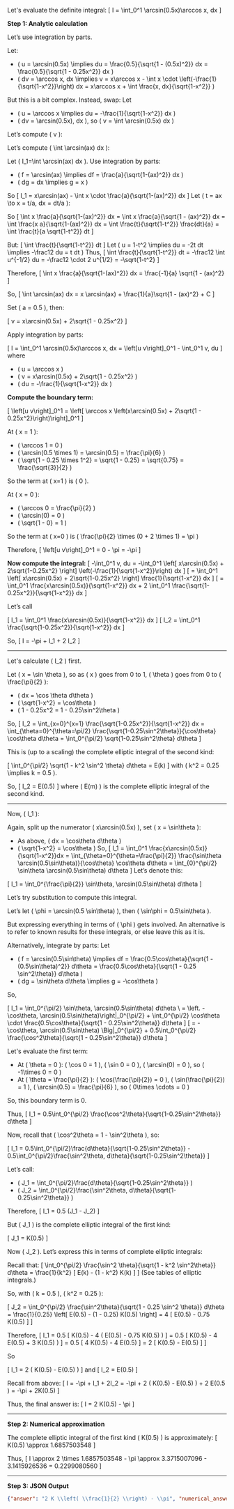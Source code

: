Let's evaluate the definite integral:
\[
I = \int_0^1 \arcsin(0.5x)\arccos x\, dx
\]

**Step 1: Analytic calculation**

Let’s use integration by parts.

Let:
- \( u = \arcsin(0.5x) \implies du = \frac{0.5}{\sqrt{1 - (0.5x)^2}} dx = \frac{0.5}{\sqrt{1 - 0.25x^2}} dx \)
- \( dv = \arccos x\, dx \implies v = x\arccos x - \int x \cdot \left(-\frac{1}{\sqrt{1-x^2}}\right) dx = x\arccos x + \int \frac{x\, dx}{\sqrt{1-x^2}} \)

But this is a bit complex. Instead, swap:
Let
- \( u = \arccos x \implies du = -\frac{1}{\sqrt{1-x^2}} dx \)
- \( dv = \arcsin(0.5x)\, dx \), so \( v = \int \arcsin(0.5x) dx \)

Let’s compute \( v \):

Let’s compute \( \int \arcsin(ax) dx \):

Let \( I_1=\int \arcsin(ax) dx \).
Use integration by parts:
- \( f = \arcsin(ax) \implies df = \frac{a}{\sqrt{1-(ax)^2}} dx \)
- \( dg = dx \implies g = x \)

So
\[
I_1 = x\arcsin(ax) - \int x \cdot \frac{a}{\sqrt{1-(ax)^2}} dx
\]
Let \( t = ax \to x = t/a, dx = dt/a \):

So
\[
\int x \frac{a}{\sqrt{1-(ax)^2}} dx
= \int x \frac{a}{\sqrt{1 - (ax)^2}} dx
= \int \frac{x a}{\sqrt{1-(ax)^2}} dx
= \int \frac{t}{\sqrt{1-t^2}} \frac{dt}{a}
= \int \frac{t}{a \sqrt{1-t^2}} dt
\]

But:
\[
\int \frac{t}{\sqrt{1-t^2}} dt
\]
Let \( u = 1-t^2 \implies du = -2t dt \implies -\frac12 du = t dt \)
Thus,
\[
\int \frac{t}{\sqrt{1-t^2}} dt = -\frac12 \int u^{-1/2} du = -\frac12 \cdot 2 u^{1/2} = -\sqrt{1-t^2}
\]

Therefore,
\[
\int x \frac{a}{\sqrt{1-(ax)^2}} dx = \frac{-1}{a} \sqrt{1 - (ax)^2}
\]

So,
\[
\int \arcsin(ax) dx = x \arcsin(ax) + \frac{1}{a}\sqrt{1 - (ax)^2} + C
\]

Set \( a = 0.5 \), then:

\[
v = x\arcsin(0.5x) + 2\sqrt{1 - 0.25x^2}
\]

Apply integration by parts:

\[
I = \int_0^1 \arcsin(0.5x)\arccos x\, dx = \left[u v\right]_0^1 - \int_0^1 v\, du
\]
where 
- \( u = \arccos x \)
- \( v = x\arcsin(0.5x) + 2\sqrt{1 - 0.25x^2} \)
- \( du = -\frac{1}{\sqrt{1-x^2}} dx \)

**Compute the boundary term:**

\[
\left[u v\right]_0^1 = \left[ \arccos x \left(x\arcsin(0.5x) + 2\sqrt{1 - 0.25x^2}\right)\right]_0^1
\]

At \( x = 1 \):
- \( \arccos 1 = 0 \)
- \( \arcsin(0.5 \times 1) = \arcsin(0.5) = \frac{\pi}{6} \)
- \( \sqrt{1 - 0.25 \times 1^2} = \sqrt{1 - 0.25} = \sqrt{0.75} = \frac{\sqrt{3}}{2} \)

So the term at \( x=1 \) is \( 0 \).

At \( x = 0 \):
- \( \arccos 0 = \frac{\pi}{2} \)
- \( \arcsin(0) = 0 \)
- \( \sqrt{1 - 0} = 1 \)

So the term at \( x=0 \) is \( \frac{\pi}{2} \times (0 + 2 \times 1) = \pi \)

Therefore,
\[
\left[u v\right]_0^1 = 0 - \pi = -\pi
\]

**Now compute the integral:**
\[
-\int_0^1 v\, du = -\int_0^1 \left[ x\arcsin(0.5x) + 2\sqrt{1-0.25x^2} \right] \left(-\frac{1}{\sqrt{1-x^2}}\right) dx
\]
\[
= \int_0^1 \left[ x\arcsin(0.5x) + 2\sqrt{1-0.25x^2} \right] \frac{1}{\sqrt{1-x^2}} dx
\]
\[
= \int_0^1 \frac{x\arcsin(0.5x)}{\sqrt{1-x^2}} dx + 2 \int_0^1 \frac{\sqrt{1-0.25x^2}}{\sqrt{1-x^2}} dx
\]

Let’s call

\[
I_1 = \int_0^1 \frac{x\arcsin(0.5x)}{\sqrt{1-x^2}} dx
\]
\[
I_2 = \int_0^1 \frac{\sqrt{1-0.25x^2}}{\sqrt{1-x^2}} dx
\]

So,
\[
I = -\pi + I_1 + 2 I_2
\]

---

Let's calculate \( I_2 \) first.

Let \( x = \sin \theta \), so as \( x \) goes from 0 to 1, \( \theta \) goes from 0 to \( \frac{\pi}{2} \):

- \( dx = \cos \theta d\theta \)
- \( \sqrt{1-x^2} = \cos\theta \)
- \( 1 - 0.25x^2 = 1 - 0.25\sin^2\theta \)

So,
\[
I_2 = \int_{x=0}^{x=1} \frac{\sqrt{1-0.25x^2}}{\sqrt{1-x^2}} dx = \int_{\theta=0}^{\theta=\pi/2} \frac{\sqrt{1-0.25\sin^2\theta}}{\cos\theta} \cos\theta d\theta = \int_0^{\pi/2} \sqrt{1-0.25\sin^2\theta} d\theta
\]

This is (up to a scaling) the complete elliptic integral of the second kind:

\[
\int_0^{\pi/2} \sqrt{1 - k^2 \sin^2 \theta} d\theta = E(k)
\]
with \( k^2 = 0.25 \implies k = 0.5 \).

So,
\[
I_2 = E(0.5)
\]
where \( E(m) \) is the complete elliptic integral of the second kind.

---

Now, \( I_1 \):

Again, split up the numerator \( x\arcsin(0.5x) \), set \( x = \sin\theta \):

- As above, \( dx = \cos\theta d\theta \)
- \( \sqrt{1-x^2} = \cos\theta \)
So,
\[
I_1 = \int_0^1 \frac{x\arcsin(0.5x)}{\sqrt{1-x^2}}dx = \int_{\theta=0}^{\theta=\frac{\pi}{2}} \frac{\sin\theta \arcsin(0.5\sin\theta)}{\cos\theta} \cos\theta d\theta = \int_{0}^{\pi/2} \sin\theta \arcsin(0.5\sin\theta) d\theta
\]
Let’s denote this:

\[
I_1 = \int_0^{\frac{\pi}{2}} \sin\theta\, \arcsin(0.5\sin\theta) d\theta
\]

Let’s try substitution to compute this integral.

Let’s let \( \phi = \arcsin(0.5 \sin\theta) \), then \( \sin\phi = 0.5\sin\theta \).

But expressing everything in terms of \( \phi \) gets involved. An alternative is to refer to known results for these integrals, or else leave this as it is.

Alternatively, integrate by parts:
Let
- \( f = \arcsin(0.5\sin\theta) \implies df = \frac{0.5\cos\theta}{\sqrt{1 - (0.5\sin\theta)^2}} d\theta = \frac{0.5\cos\theta}{\sqrt{1 - 0.25 \sin^2\theta}} d\theta \)
- \( dg = \sin\theta d\theta \implies g = -\cos\theta \)

So,

\[
I_1 = \int_0^{\pi/2} \sin\theta\, \arcsin(0.5\sin\theta) d\theta \\
= \left. -\cos\theta\, \arcsin(0.5\sin\theta)\right|_0^{\pi/2} + \int_0^{\pi/2} \cos\theta \cdot \frac{0.5\cos\theta}{\sqrt{1 - 0.25\sin^2\theta}} d\theta
\]
\[
= -\cos\theta\, \arcsin(0.5\sin\theta) \Big|_0^{\pi/2} + 0.5\int_0^{\pi/2} \frac{\cos^2\theta}{\sqrt{1 - 0.25\sin^2\theta}} d\theta
\]

Let's evaluate the first term:
- At \( \theta = 0 \): \( \cos 0 = 1 \), \( \sin 0 = 0 \), \( \arcsin(0) = 0 \), so \( -1\times 0 = 0 \)
- At \( \theta = \frac{\pi}{2} \): \( \cos(\frac{\pi}{2}) = 0 \), \( \sin(\frac{\pi}{2}) = 1 \), \( \arcsin(0.5) = \frac{\pi}{6} \), so \( 0\times \cdots = 0 \)

So, this boundary term is 0.

Thus,
\[
I_1 = 0.5\int_0^{\pi/2} \frac{\cos^2\theta}{\sqrt{1-0.25\sin^2\theta}} d\theta
\]

Now, recall that \( \cos^2\theta = 1 - \sin^2\theta \), so:

\[
I_1 = 0.5\int_0^{\pi/2}\frac{d\theta}{\sqrt{1-0.25\sin^2\theta}} - 0.5\int_0^{\pi/2}\frac{\sin^2\theta\, d\theta}{\sqrt{1-0.25\sin^2\theta}}
\]

Let’s call:
- \( J_1 = \int_0^{\pi/2}\frac{d\theta}{\sqrt{1-0.25\sin^2\theta}} \)
- \( J_2 = \int_0^{\pi/2}\frac{\sin^2\theta\, d\theta}{\sqrt{1-0.25\sin^2\theta}} \)

Therefore,
\[
I_1 = 0.5 (J_1 - J_2)
\]

But \( J_1 \) is the complete elliptic integral of the first kind:

\[
J_1 = K(0.5)
\]

Now \( J_2 \). Let’s express this in terms of complete elliptic integrals:

Recall that:
\[
\int_0^{\pi/2} \frac{\sin^2 \theta}{\sqrt{1 - k^2 \sin^2\theta}} d\theta = \frac{1}{k^2} [ E(k) - (1 - k^2) K(k) ]
\]
(See tables of elliptic integrals.)

So, with \( k = 0.5 \), \( k^2 = 0.25 \):

\[
J_2 = \int_0^{\pi/2} \frac{\sin^2\theta}{\sqrt{1 - 0.25 \sin^2 \theta}} d\theta = \frac{1}{0.25} \left[ E(0.5) - (1 - 0.25) K(0.5) \right]
= 4 [ E(0.5) - 0.75 K(0.5) ]
\]

Therefore,
\[
I_1 = 0.5 [ K(0.5) - 4 ( E(0.5) - 0.75 K(0.5) ) ] = 0.5 [ K(0.5) - 4 E(0.5) + 3 K(0.5) ) ] = 0.5 [ 4 K(0.5) - 4 E(0.5) ] = 2 [ K(0.5) - E(0.5) ]
\]

So

\[
I_1 = 2 ( K(0.5) - E(0.5) )
\]
and
\[
I_2 = E(0.5)
\]

Recall from above:
\[
I = -\pi + I_1 + 2I_2 = -\pi + 2 ( K(0.5) - E(0.5) ) + 2 E(0.5 ) = -\pi + 2K(0.5)
\]

Thus, the final answer is:
\[
I = 2 K(0.5) - \pi
\]

---

**Step 2: Numerical approximation**

The complete elliptic integral of the first kind \( K(0.5) \) is approximately:
\[
K(0.5) \approx 1.6857503548
\]

Thus,
\[
I \approx 2 \times 1.6857503548 - \pi \approx 3.3715007096 - 3.1415926536 = 0.2299080560
\]

---

**Step 3: JSON Output**

```json
{"answer": "2 K \\left( \\frac{1}{2} \\right) - \\pi", "numerical_answer": "0.2299080560"}
```